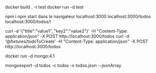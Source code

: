 docker build . -t test
docker run -d test

npm i
npm start
dans le navigateur
localhost:3000
localhost:3000/todos
localhost:3000/todos/!

curl -d '{"title":"value1", "key2":"value2"}' -H "Content-Type: application/json" -X POST http://localhost:3000/todos
curl -d '@fixtures/todoToCreate' -H "Content-Type: application/json" -X POST http://localhost:3000/todos


docker run -d mongo:4.1

mongoexport -d todos -c todos -o todos.json --jsonArray
